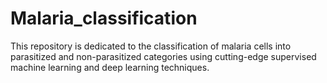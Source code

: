 # Malaria_classification
This repository is dedicated to the classification of malaria cells into parasitized and non-parasitized categories using cutting-edge supervised machine learning and deep learning techniques. 
